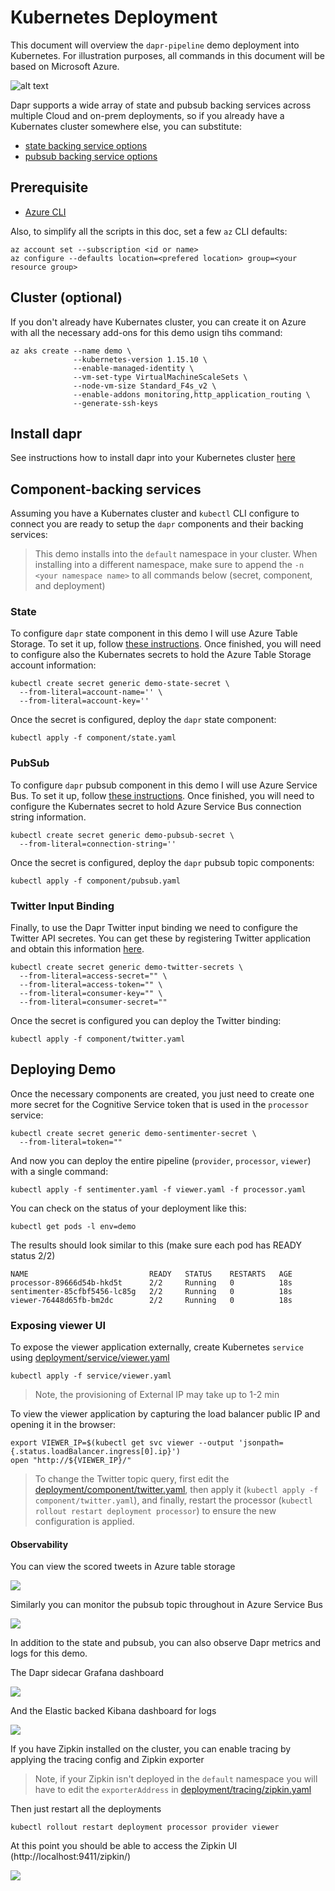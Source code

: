# Kubernetes Deployment

This document will overview the `dapr-pipeline` demo deployment into Kubernetes. For illustration purposes, all commands in this document will be based on Microsoft Azure. 

![alt text](../resource/image/overview-k8s.png "Kubernetes Pipeline Overview")

Dapr supports a wide array of state and pubsub backing services across multiple Cloud and on-prem deployments, so if you already have a Kubernates cluster somewhere else, you can substitute:

* [state backing service options](https://github.com/dapr/docs/tree/master/howto/setup-state-store)
* [pubsub backing service options](https://github.com/dapr/docs/tree/master/howto/setup-pub-sub-message-broker) 

## Prerequisite

* [Azure CLI](https://docs.microsoft.com/en-us/cli/azure/install-azure-cli?view=azure-cli-latest)

Also, to simplify all the scripts in this doc, set a few `az` CLI defaults:

```shell
az account set --subscription <id or name>
az configure --defaults location=<prefered location> group=<your resource group>
```

## Cluster (optional)

If you don't already have Kubernates cluster, you can create it on Azure with all the necessary add-ons for this demo usign tihs command:

```shell
az aks create --name demo \
              --kubernetes-version 1.15.10 \
              --enable-managed-identity \
              --vm-set-type VirtualMachineScaleSets \
              --node-vm-size Standard_F4s_v2 \
              --enable-addons monitoring,http_application_routing \
              --generate-ssh-keys
```

## Install dapr

See instructions how to install dapr into your Kubernetes cluster [here](https://github.com/dapr/docs/blob/master/getting-started/environment-setup.md#installing-dapr-on-a-kubernetes-cluster)

## Component-backing services 

Assuming you have a Kubernates cluster and `kubectl` CLI configure to connect you are ready to setup the `dapr` components and their backing services:

> This demo installs into the `default` namespace in your cluster. When installing into a different namespace, make sure to append the `-n <your namespace name>` to all commands below (secret, component, and deployment) 

### State

To configure `dapr` state component in this demo I will use Azure Table Storage. To set it up, follow [these instructions](https://docs.microsoft.com/en-us/azure/storage/common/storage-account-create?tabs=azure-portal). Once finished, you will need to configure also the Kubernates secrets to hold the Azure Table Storage account information:

```shell
kubectl create secret generic demo-state-secret \
  --from-literal=account-name='' \
  --from-literal=account-key=''
```

Once the secret is configured, deploy the `dapr` state component:

```shell
kubectl apply -f component/state.yaml
```

### PubSub

To configure `dapr` pubsub component in this demo I will use Azure Service Bus. To set it up, follow [these instructions](https://docs.microsoft.com/en-us/azure/service-bus-messaging/service-bus-quickstart-topics-subscriptions-portal). Once finished, you will need to configure the Kubernates secret to hold Azure Service Bus connection string information. 


```shell
kubectl create secret generic demo-pubsub-secret \
  --from-literal=connection-string=''
```

Once the secret is configured, deploy the `dapr` pubsub topic components:

```shell
kubectl apply -f component/pubsub.yaml
```

### Twitter Input Binding  

Finally, to use the Dapr Twitter input binding we need to configure the Twitter API secretes. You can get these by registering Twitter application and obtain this information [here](https://developer.twitter.com/en/apps/create).

```shell
kubectl create secret generic demo-twitter-secrets \
  --from-literal=access-secret="" \
  --from-literal=access-token="" \
  --from-literal=consumer-key="" \
  --from-literal=consumer-secret=""
```

Once the secret is configured you can deploy the Twitter binding:

```shell
kubectl apply -f component/twitter.yaml
```

## Deploying Demo 

Once the necessary components are created, you just need to create one more secret for the Cognitive Service token that is used in the `processor` service: 

```shell
kubectl create secret generic demo-sentimenter-secret \
  --from-literal=token=""
```

And now you can deploy the entire pipeline (`provider`, `processor`, `viewer`) with a single command:

```shell
kubectl apply -f sentimenter.yaml -f viewer.yaml -f processor.yaml
```

You can check on the status of your deployment like this: 

```shell
kubectl get pods -l env=demo
```

The results should look similar to this (make sure each pod has READY status 2/2)

```shell
NAME                           READY   STATUS    RESTARTS   AGE
processor-89666d54b-hkd5t      2/2     Running   0          18s
sentimenter-85cfbf5456-lc85g   2/2     Running   0          18s
viewer-76448d65fb-bm2dc        2/2     Running   0          18s
```

### Exposing viewer UI

To expose the viewer application externally, create Kubernetes `service` using [deployment/service/viewer.yaml](deployment/service/viewer.yaml)

```shell
kubectl apply -f service/viewer.yaml
```

> Note, the provisioning of External IP may take up to 1-2 min 

To view the viewer application by capturing the load balancer public IP and opening it in the browser:

```shell
export VIEWER_IP=$(kubectl get svc viewer --output 'jsonpath={.status.loadBalancer.ingress[0].ip}')
open "http://${VIEWER_IP}/"
```

> To change the Twitter topic query, first edit the [deployment/component/twitter.yaml](deployment/component/twitter.yaml), then apply it (`kubectl apply -f component/twitter.yaml`), and finally, restart the processor (`kubectl rollout restart deployment processor`) to ensure the new configuration is applied. 


#### Observability 

You can view the scored tweets in Azure table storage 

![](../resource/image/state.png)

Similarly you can monitor the pubsub topic throughout in Azure Service Bus 

![](../resource/image/pubsub.png)

In addition to the state and pubsub, you can also observe Dapr metrics and logs for this demo. 

The Dapr sidecar Grafana dashboard 

![](../resource/image/metric.png)

And the Elastic backed Kibana dashboard for logs

![](../resource/image/log.png)

If you have Zipkin installed on the cluster, you can enable tracing by applying the tracing config and Zipkin exporter

> Note, if your Zipkin isn't deployed in the `default` namespace you will have to edit the `exporterAddress` in [deployment/tracing/zipkin.yaml](deployment/tracing/zipkin.yaml)

Then just restart all the deployments 

```shell
kubectl rollout restart deployment processor provider viewer
```

At this point you should be able to access the Zipkin UI (http://localhost:9411/zipkin/)

![](../resource/image/trace.png)




